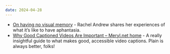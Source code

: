 ```yaml
---
date: 2024-04-28
---
```


* [On having no visual memory](https://rachelandrew.co.uk/archives/2024/04/21/on-having-no-visual-memory/) - Rachel Andrew shares her experiences of what it’s like to have aphantasia. 
* [Why Good Captioned Videos Are Important – Meryl.net home](https://meryl.net/why-captioned-videos-are-important/) - A really insightful guide to what makes good, accessible video captions. Plain is always better, folks!
